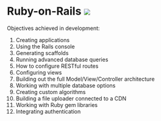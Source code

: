 # Ruby-on-Rails <img src="https://cdn.jsdelivr.net/gh/devicons/devicon/icons/ruby/ruby-plain-wordmark.svg" />
Objectives achieved in development:

1. Creating applications
2. Using the Rails console
3. Generating scaffolds
4. Running advanced database queries
5. How to configure RESTful routes
6. Configuring views
7. Building out the full Model/View/Controller architecture
8. Working with multiple database options
9. Creating custom algorithms
10. Building a file uploader connected to a CDN
11. Working with Ruby gem libraries
12. Integrating authentication
